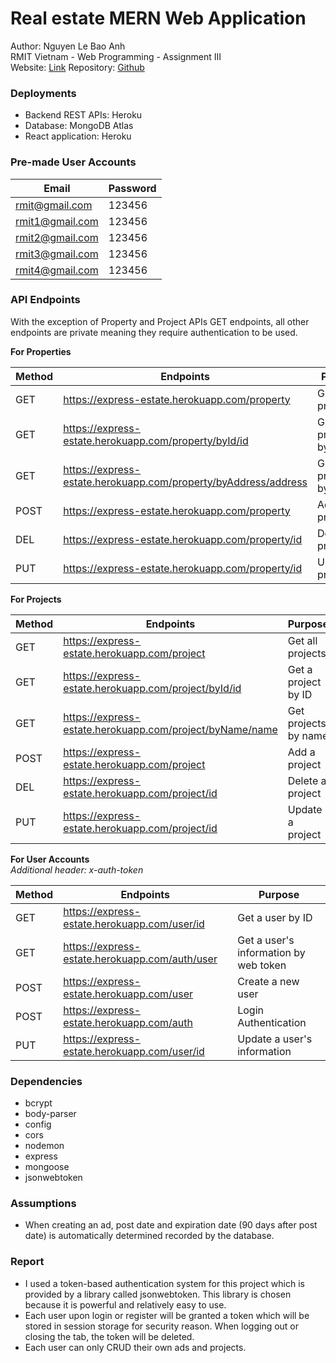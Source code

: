 # Real estate MERN Web Application

Author: Nguyen Le Bao Anh <br>
RMIT Vietnam - Web Programming - Assignment III <br>
Website: [Link](https://react-real-estate-wp.herokuapp.com)
Repository: [Github](https://github.com/usefulmana/real-estate-webapp-react-frontend)


### Deployments <br>

- Backend REST APIs: Heroku
- Database: MongoDB Atlas
- React application: Heroku


### Pre-made User Accounts <br>

|  Email | Password  |
|---|---|
| rmit@gmail.com  |  123456 |
| rmit1@gmail.com  | 123456  |
| rmit2@gmail.com | 123456  |
| rmit3@gmail.com | 123456  |
| rmit4@gmail.com | 123456  |

### API Endpoints <br>

With the exception of Property and Project APIs GET endpoints, all other endpoints are private meaning they require authentication to be used.

**For Properties** <br>

| Method  | Endpoints   | Purpose  |   
|---|---|---|
| GET  | https://express-estate.herokuapp.com/property  | Get all properties  |  
| GET | https://express-estate.herokuapp.com/property/byId/id  |  Get a property by ID | 
| GET  | https://express-estate.herokuapp.com/property/byAddress/address  | Get properties by name | 
| POST  | https://express-estate.herokuapp.com/property  | Add a property  | 
| DEL  | https://express-estate.herokuapp.com/property/id  |  Delete a property | 
| PUT | https://express-estate.herokuapp.com/property/id  | Update a property | 
 
 **For Projects** <br>

| Method  | Endpoints   | Purpose  |   
|---|---|---|
| GET  |https://express-estate.herokuapp.com/project  |  Get all projects |  
| GET | https://express-estate.herokuapp.com/project/byId/id  |  Get a project by ID | 
| GET  |https://express-estate.herokuapp.com/project/byName/name   | Get projects by name  | 
| POST  | https://express-estate.herokuapp.com/project  | Add a project  | 
| DEL  | https://express-estate.herokuapp.com/project/id |  Delete a project | 
| PUT | https://express-estate.herokuapp.com/project/id  |  Update a project | 

 **For User Accounts** <br>
*Additional header: x-auth-token*

 | Method  | Endpoints   | Purpose  |   
|---|---|---|
| GET  | https://express-estate.herokuapp.com/user/id  | Get a user by ID  |  
| GET |  https://express-estate.herokuapp.com/auth/user  | Get a user's information by web token |  
| POST  | https://express-estate.herokuapp.com/user  | Create a new user  | 
| POST  | https://express-estate.herokuapp.com/auth  | Login Authentication  | 
| PUT | https://express-estate.herokuapp.com/user/id  | Update a user's information  | 

### Dependencies <br>
 - bcrypt
 - body-parser
 - config
 - cors
 - nodemon
 - express
 - mongoose
 - jsonwebtoken

 ### Assumptions <br>
- When creating an ad, post date and expiration date (90 days after post date) is automatically determined recorded by the database.

### Report <br>
- I used a token-based authentication system for this project which is provided by a library called jsonwebtoken. This library is chosen because it is powerful and relatively easy to use. 
- Each user upon login or register will be granted a token which will be stored in session storage for security reason. When logging out or closing the tab, the token will be deleted.
- Each user can only CRUD their own ads and projects.
